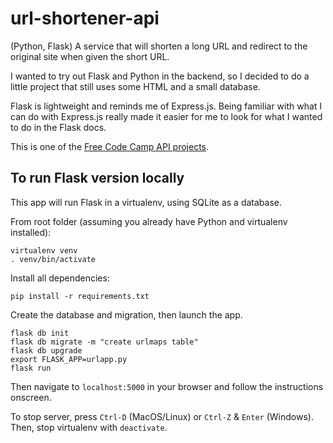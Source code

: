 # url-shortener-api

(Python, Flask) A service that will shorten a long URL and redirect to the original site when given the short URL.

I wanted to try out Flask and Python in the backend, so I decided to do a little project that still uses some HTML and a small database. 

Flask is lightweight and reminds me of Express.js. Being familiar with what I can do with Express.js really made it easier for me to look for what I wanted to do in the Flask docs.

This is one of the [Free Code Camp API projects](https://www.freecodecamp.org/challenges/url-shortener-microservice).

## To run Flask version locally

This app will run Flask in a virtualenv, using SQLite as a database. 

From root folder (assuming you already have Python and virtualenv installed):

```
virtualenv venv
. venv/bin/activate
```


Install all dependencies:

```
pip install -r requirements.txt
```


Create the database and migration, then launch the app.

```
flask db init
flask db migrate -m "create urlmaps table"
flask db upgrade
export FLASK_APP=urlapp.py
flask run
```

Then navigate to `localhost:5000` in your browser and follow the instructions onscreen.

To stop server, press `Ctrl-D` (MacOS/Linux) or `Ctrl-Z` & `Enter` (Windows). Then, stop virtualenv with `deactivate`.